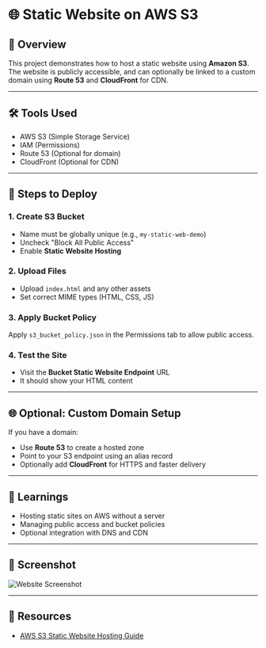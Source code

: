 # 🌐 Static Website on AWS S3

## 📌 Overview
This project demonstrates how to host a static website using **Amazon S3**. The website is publicly accessible, and can optionally be linked to a custom domain using **Route 53** and **CloudFront** for CDN.

---

## 🛠️ Tools Used
- AWS S3 (Simple Storage Service)
- IAM (Permissions)
- Route 53 (Optional for domain)
- CloudFront (Optional for CDN)

---

## 🚀 Steps to Deploy

### 1. Create S3 Bucket
- Name must be globally unique (e.g., `my-static-web-demo`)
- Uncheck "Block All Public Access"
- Enable **Static Website Hosting**

### 2. Upload Files
- Upload `index.html` and any other assets
- Set correct MIME types (HTML, CSS, JS)

### 3. Apply Bucket Policy
Apply `s3_bucket_policy.json` in the Permissions tab to allow public access.

### 4. Test the Site
- Visit the **Bucket Static Website Endpoint** URL
- It should show your HTML content

---

## 🌐 Optional: Custom Domain Setup
If you have a domain:
- Use **Route 53** to create a hosted zone
- Point to your S3 endpoint using an alias record
- Optionally add **CloudFront** for HTTPS and faster delivery

---

## 🧠 Learnings
- Hosting static sites on AWS without a server
- Managing public access and bucket policies
- Optional integration with DNS and CDN

---

## 📸 Screenshot
![Website Screenshot](link-to-your-screenshot.png)

---

## 📎 Resources
- [AWS S3 Static Website Hosting Guide](https://docs.aws.amazon.com/AmazonS3/latest/userguide/WebsiteHosting.html)
